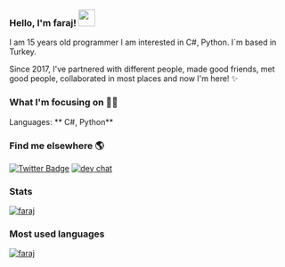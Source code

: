 ### Hello, I'm **faraj**! <img src="https://media.giphy.com/media/hvRJCLFzcasrR4ia7z/giphy.gif" width="30px">

 I am 15 years old programmer I am interested in C#, Python. I´m based in Turkey.

Since 2017, I've partnered with different people, made good friends, met good people, collaborated in most places and now I'm here! ✨

### What I'm focusing on 👨‍💻

Languages: ** C#, Python**

### Find me elsewhere 🌎
 [![Twitter Badge](https://img.shields.io/badge/-Twitter-1ca0f1?style=flat-square&labelColor=1ca0f1&logo=twitter&logoColor=white&link=https://twitter.com/farajyeet)](https://twitter.com/farajyeet) [![dev chat](https://discordapp.com/api/guilds/765925217595817984/widget.png?style=shield)](https://discord.gg/gtps)

### Stats

[![faraj](https://github-readme-stats.vercel.app/api?username=faraaj&show_icons=true&count_private=true&theme=dark)](https://faraaj.github.io) 

### Most used languages

[![faraj](https://github-readme-stats.vercel.app/api/top-langs/?username=faraaj)](https://faraaj.github.io)
